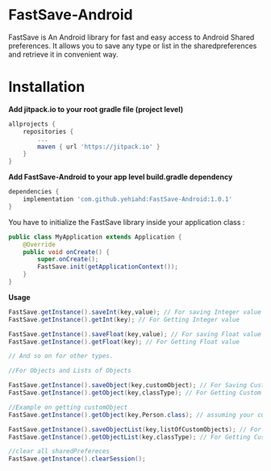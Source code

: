 # FastSave-Android

FastSave is An Android library for fast and easy access to Android Shared preferences.
It allows you to save any type or list in the sharedpreferences and retrieve it in convenient way.

# Installation

<b>Add jitpack.io to your root gradle file (project level)</b>

```groovy
allprojects {
    repositories {
        ...
        maven { url 'https://jitpack.io' }
    }
}
```
<b>Add FastSave-Android to your app level build.gradle dependency</b>

```groovy
dependencies {
    implementation 'com.github.yehiahd:FastSave-Android:1.0.1'
}

```

You have to initialize the FastSave library inside your application class :

```java
public class MyApplication extends Application {
    @Override
    public void onCreate() {
        super.onCreate();
        FastSave.init(getApplicationContext());
    }
}

```

<b>Usage</b>

```java
FastSave.getInstance().saveInt(key,value); // For saving Integer value
FastSave.getInstance().getInt(key); // For Getting Integer value

FastSave.getInstance().saveFloat(key,value); // For saving Float value
FastSave.getInstance().getFloat(key); // For Getting Float value

// And so on for other types.

//For Objects and Lists of Objects

FastSave.getInstance().saveObject(key,customObject); // For Saving Custom Object
FastSave.getInstance().getObject(key,classType); // For Getting Custom Object

//Example on getting customObject
FastSave.getInstance().getObject(key,Person.class); // assuming your custom class called Person

FastSave.getInstance().saveObjectList(key,listOfCustomObjects); // For Saving Custom Objects List
FastSave.getInstance().getObjectList(key,classType); // For Getting Custom Objects List

//clear all sharedPrefereces
FastSave.getInstance().clearSession();

```
